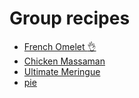 # Group recipes

- [French Omelet :ok_hand:](french-omelet.md)
- [Chicken Massaman](chicken-massaman.md)
- [Ultimate Meringue](Christie-Marx-Meringues.md)
- [pie](pie.md)